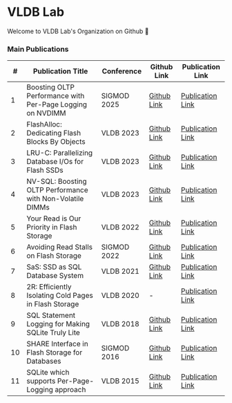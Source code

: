 # VLDB Lab

Welcome to VLDB Lab's Organization on Github 👋

### Main Publications
|#|Publication Title| Conference | Github Link | Publication Link | 
|------|---|---|---|---|
|1|Boosting OLTP Performance with Per-Page Logging on NVDIMM|SIGMOD 2025|[Github Link](https://github.com/JonghyeokPark/mysql-57-nvdimm-ppl)|[Publication Link](https://dl.acm.org/doi/abs/10.1145/3709667)|
|2|FlashAlloc: Dedicating Flash Blocks By Objects|VLDB 2023|[Github Link](https://github.com/JonghyeokPark/Flashalloc-Cosmos)|[Publication Link](https://dl.acm.org/doi/pdf/10.14778/3611479.3611524)|
|3|LRU-C: Parallelizing Database I/Os for Flash SSDs|VLDB 2023|[Github Link](https://github.com/FlashSQL/LRU-C)|[Publication Link](https://www.vldb.org/pvldb/vol16/p2364-lee.pdf)|
|4|NV-SQL: Boosting OLTP Performance with Non-Volatile DIMMs|VLDB 2023|[Github Link](https://github.com/FlashSQL/mysql-nvdimm-caching)|[Publication Link](https://dl.acm.org/doi/10.14778/3583140.3583159)|
|5|Your Read is Our Priority in Flash Storage|VLDB 2022|[Github Link](https://github.com/FlashSQL/rw-rbuf)|[Publication Link](https://dl.acm.org/doi/10.14778/3538598.3538612)|
|6|Avoiding Read Stalls on Flash Storage|SIGMOD 2022|[Github Link](https://github.com/FlashSQL/write-after-read-protocol)| [Publication Link](https://dl.acm.org/doi/abs/10.1145/3514221.3526126)|
|7|SaS: SSD as SQL Database System|VLDB 2021|[Github Link](https://github.com/FlashSQL/write-after-read-protocol)| [Publication Link](http://vldb.org/pvldb/vol14/p1481-lee.pdf)|
|8|2R: Efficiently Isolating Cold Pages in Flash Storage|VLDB 2020|-|[Publication Link](https://vldb.org/pvldb/vol13/p2004-kang.pdf)|
|9|SQL Statement Logging for Making SQLite Truly Lite |VLDB 2018|[Github Link](https://github.com/FlashSQL/sqlite-more-lite)|[Publication Link](https://dl.acm.org/doi/10.1145/3186728.3164146)|
|10|SHARE Interface in Flash Storage for Databases|SIGMOD 2016|[Github Link](https://github.com/FlashSQL/shareSQL)|[Publication Link](https://dl.acm.org/doi/10.1145/2882903.2882910)|
|11|SQLite which supports Per-Page-Logging approach|VLDB 2015|[Github Link](https://github.com/FlashSQL/SQLite-PPL)|[Publication Link](https://www.vldb.org/pvldb/vol8/p1454-oh.pdf)|

